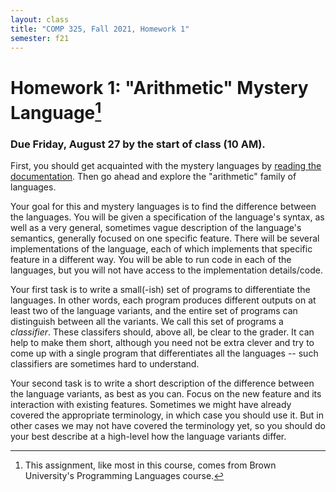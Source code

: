 ```yaml
---
layout: class
title: "COMP 325, Fall 2021, Homework 1"
semester: f21
---
```


# Homework 1: "Arithmetic" Mystery Language[^1]

### Due Friday, August 27 by the start of class (10 AM).

First, you should get acquainted with the mystery languages by
[reading the
documentation](https://github.com/shriram/mystery-languages). Then go
ahead and explore the "arithmetic" family of languages.

Your goal for this and mystery languages is to find the difference
between the languages. You will be given a specification of the
language's syntax, as well as a very general, sometimes vague
description of the language's semantics, generally focused on one
specific feature. There will be several implementations of the
language, each of which implements that specific feature in a
different way. You will be able to run code in each of the languages,
but you will not have access to the implementation details/code.

Your first task is to write a small(-ish) set of programs to
differentiate the languages. In other words, each program produces
different outputs on at least two of the language variants, and the
entire set of programs can distinguish between all the variants. We
call this set of programs a *classifier*. These classifers should,
above all, be clear to the grader. It can help to make them short,
although you need not be extra clever and try to come up with a single
program that differentiates all the languages -- such classifiers are
sometimes hard to understand.

Your second task is to write a short description of the difference
between the language variants, as best as you can. Focus on the new
feature and its interaction with existing features. Sometimes we might
have already covered the appropriate terminology, in which case you
should use it. But in other cases we may not have covered the
terminology yet, so you should do your best describe at a high-level
how the language variants differ.

[^1]: This assignment, like most in this course, comes from Brown University's Programming Languages course.
